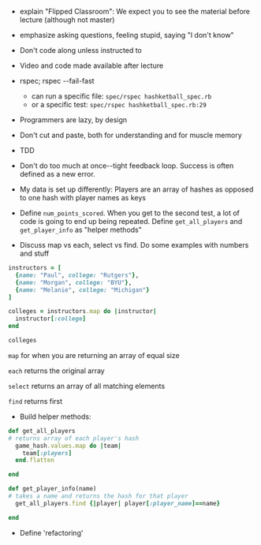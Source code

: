 - explain "Flipped Classroom":  We expect you to see the material before lecture (although not master)

- emphasize asking questions, feeling stupid, saying "I don't know"

- Don't code along unless instructed to

- Video and code made available after lecture

- rspec; rspec --fail-fast
    - can run a specific file: `spec/rspec hashketball_spec.rb`
    - or a specific test: `spec/rspec hashketball_spec.rb:29`

- Programmers are lazy, by design

- Don't cut and paste, both for understanding and for muscle memory

- TDD

- Don't do too much at once--tight feedback loop.  Success is often defined as a new error.

- My data is set up differently:  Players are an array of hashes as opposed to one hash with player names as keys

- Define `num_points_scored`.  When you get to the second test, a lot of code is going to end up being repeated.  Define `get_all_players` and `get_player_info` as "helper methods"

- Discuss map vs each, select vs find.  Do some examples with numbers and stuff

```rb
instructors = [
  {name: "Paul", college: "Rutgers"},
  {name: "Morgan", college: "BYU"},
  {name: "Melanie", college: "Michigan"}
]

colleges = instructors.map do |instructor|
  instructor[:college]
end

colleges
```

`map` for when you are returning an array of equal size

`each` returns the original array

`select` returns an array of all matching elements

`find` returns first

- Build helper methods:

```rb
def get_all_players
# returns array of each player's hash
  game_hash.values.map do |team|
    team[:players]
  end.flatten

end

def get_player_info(name)
# takes a name and returns the hash for that player
  get_all_players.find {|player| player[:player_name]==name}

end
```

- Define 'refactoring'